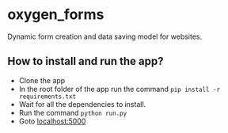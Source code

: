 # oxygen_forms
Dynamic form creation and data saving model for websites.

## How to install and run the app?
* Clone the app
* In the root folder of the app run the command ```pip install -r requirements.txt```
* Wait for all the dependencies to install. 
* Run the command ```python run.py```
* Goto [localhost:5000](localhost:5000)
